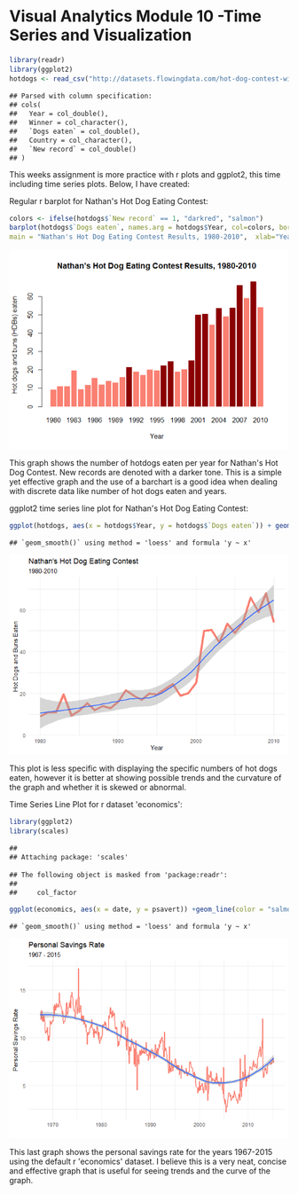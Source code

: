 Visual Analytics Module 10 -Time Series and Visualization
================

``` r
library(readr)
library(ggplot2)
hotdogs <- read_csv("http://datasets.flowingdata.com/hot-dog-contest-winners.csv")
```

    ## Parsed with column specification:
    ## cols(
    ##   Year = col_double(),
    ##   Winner = col_character(),
    ##   `Dogs eaten` = col_double(),
    ##   Country = col_character(),
    ##   `New record` = col_double()
    ## )

This weeks assignment is more practice with r plots and ggplot2, this time including time series plots. Below, I have created:

Regular r barplot for Nathan's Hot Dog Eating Contest:

``` r
colors <- ifelse(hotdogs$`New record` == 1, "darkred", "salmon")
barplot(hotdogs$`Dogs eaten`, names.arg = hotdogs$Year, col=colors, border=NA,
main = "Nathan's Hot Dog Eating Contest Results, 1980-2010",  xlab="Year", ylab="Hot dogs and buns (HDBs) eaten",)
```

![](VA-Module-10_files/figure-markdown_github/unnamed-chunk-2-1.png)

This graph shows the number of hotdogs eaten per year for Nathan's Hot Dog Contest. New records are denoted with a darker tone. This is a simple yet effective graph and the use of a barchart is a good idea when dealing with discrete data like number of hot dogs eaten and years.

ggplot2 time series line plot for Nathan's Hot Dog Eating Contest:

``` r
ggplot(hotdogs, aes(x = hotdogs$Year, y = hotdogs$`Dogs eaten`)) + geom_line(color = "salmon", size=2 ) +geom_smooth() + labs(title = "Nathan's Hot Dog Eating Contest", subtitle = "1980-2010", x = "Year", y = "Hot Dogs and Buns Eaten") + theme_minimal()
```

    ## `geom_smooth()` using method = 'loess' and formula 'y ~ x'

![](VA-Module-10_files/figure-markdown_github/unnamed-chunk-3-1.png)

This plot is less specific with displaying the specific numbers of hot dogs eaten, however it is better at showing possible trends and the curvature of the graph and whether it is skewed or abnormal.

Time Series Line Plot for r dataset 'economics':

``` r
library(ggplot2)
library(scales)
```

    ## 
    ## Attaching package: 'scales'

    ## The following object is masked from 'package:readr':
    ## 
    ##     col_factor

``` r
ggplot(economics, aes(x = date, y = psavert)) +geom_line(color = "salmon", size=1 ) + geom_smooth()  + labs(title = "Personal Savings Rate", subtitle = "1967 - 2015", x = "", y = "Personal Savings Rate") +theme_minimal()
```

    ## `geom_smooth()` using method = 'loess' and formula 'y ~ x'

![](VA-Module-10_files/figure-markdown_github/unnamed-chunk-4-1.png)

This last graph shows the personal savings rate for the years 1967-2015 using the default r 'economics' dataset. I believe this is a very neat, concise and effective graph that is useful for seeing trends and the curve of the graph.
